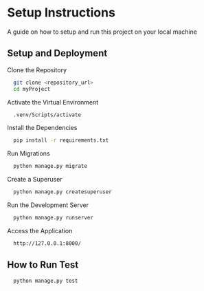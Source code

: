 
# Setup Instructions

A guide on how to setup and run this project on your local machine


## Setup and Deployment

Clone the Repository

```bash
  git clone <repository_url>
  cd myProject
```

Activate the Virtual Environment

```bash
  .venv/Scripts/activate
```

Install the Dependencies

```bash
  pip install -r requirements.txt
```

Run Migrations

```bash
  python manage.py migrate
```

Create a Superuser

```bash
  python manage.py createsuperuser
```

Run the Development Server

```bash
  python manage.py runserver
```

Access the Application

```bash
  http://127.0.0.1:8000/
```

## How to Run Test

```bash
  python manage.py test
```

